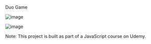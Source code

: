 Duo Game

![image](https://github.com/user-attachments/assets/fadfcba9-7c38-41be-bd7e-416aa33fcc5d)

![image](https://github.com/user-attachments/assets/dc5f7368-82ee-4b44-9f8b-76a99d2cc785)


Note: This project is built as part of a JavaScript course on Udemy.
